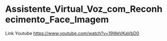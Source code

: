 # Assistente_Virtual_Voz_com_Reconhecimento_Face_Imagem

Link Youtube https://www.youtube.com/watch?v=19WeVKaVbD0
